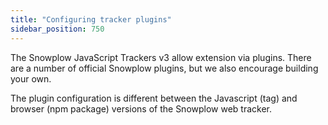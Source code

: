 ```yaml
---
title: "Configuring tracker plugins"
sidebar_position: 750
---
```


The Snowplow JavaScript Trackers v3 allow extension via plugins. There are a number of official Snowplow plugins, but we also encourage building your own.

The plugin configuration is different between the Javascript (tag) and browser (npm package) versions of the Snowplow web tracker.
